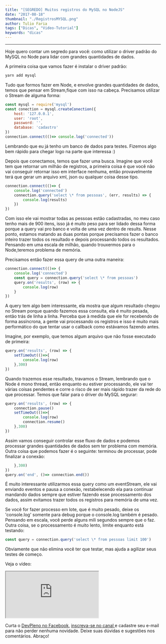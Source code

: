 ```yaml
---
title: "[SEGREDO] Muitos registros do MySQL no NodeJS"
date: "2017-08-18"
thumbnail: "./RegistrosMYSQL.png"
author: Tulio Faria
tags: ["Dicas", "Video-Tutorial"]
keywords: "dicas"
---
```


---
Hoje quero contar um segredo para você: como utilizar o driver padrão do MySQL no Node para lidar com grandes quantidades de dados. 

A primeira coisa que vamos fazer é instalar o driver padrão:

```jsx {numberLines: true}
yarn add mysql
```

Tudo que formos fazer em Node, e envolve grandes quantidades de dados, temos que pensar em Stream,fique com isso na cabeça. Precisamos utilizar o Stream de alguma forma:

```jsx {numberLines: true}
const mysql = require('mysql')
const conection = mysql.createConection({
    host: '127.0.0.1',
    user: 'root',
    password: '',
    database: 'cadastro'
})
connection.connect(()=> console.log('connected'))
```

Lembrando que eu já tenho um banco de dados para testes. Fizemos algo bem rápido para chegar logo na parte que interessa :) 

Depois que conectamos, temos que fazer uma busca. Imagine que você tem que retornar um milhão de registros, a primeira coisa é que você não vai conseguir retornar isso em interface nenhuma, então provavelmente terá que gerar um arquivo xml, json ou qualquer coisa desse tipo.

```jsx {numberLines: true}
connection.connect(()=> {
    console.log('connected')
    connection.query('select \* from pessoas', (err, results) => {
        console.log(results)
    })
})
```

Com isso ele vai mostrar todas as pessoas estão cadastradas, no meu caso tenho mais de 900 itens, isso já é muito peso para ser lidado dessa forma porque a query vai pro banco e volta de uma vez dentro de results. Nesse ponto, estamos matando as duas pontas porque precisamos fazer o banco inteiro trazer todos os resultado e depois processando todos os resultados. Pensando em uma escala de milhão, quando trouxermos para o Node,teremos problema de memória. 

Precisamos então fazer essa query de uma outra maneira:

```jsx {numberLines: true}
connection.connect(()=> {
    console.log('connected')
    const query = connection.query('select \* from pessoas')
    query.on('results', (row) => {
        console.log(row)
    }
})
```

A query tem algo bem interessante, ela mostra que algum resultado chegou no Stream porque quando fazemos essa consulta, ela é muito pesada, então trás de linha a linha. Perceba que à medida que ele for recebendo de forma assíncrona, a gente vai processando os registros e isso é muito mais performático do que tentar usar o callback como estávamos fazendo antes. 

Imagine, por exemplo, que temos algum arquivo que não fosse executado de primeira:

```jsx {numberLines: true}
query.on('results', (row) => {
    setTimeOut(()=>{
        console.log(row)
    },300)
})
```

Quando trazemos esse resultado, travamos o Stream, lembrando que o Node é mono thread, então enquanto eu estiver processando, ele vai ter várias coisas pendentes e corre o risco de ser mais rápido trazer da rede do que processar. Temos que falar para o driver do MySQL segurar:

```jsx {numberLines: true}
query.on('results', (row) => {
    connection.pause()
    setTimeOut(()=>{
        console.log(row)
        connection.resume()
    },300)
})
```

Assim vamos conseguir controlar esse fluxo de dados e podemos processar grandes quantidades de dados sem ter problema com memória. Outra coisa que podemos fazer é o seguinte: terminou de processar, pode finalizar a conexão:

```jsx {numberLines: true}
    },300)
})
query.on('end', ()=> connection.end())
```

É muito interessante utilizarmos essa query como um eventStream, ele vai enviando eventos e pausa a conexão, restabelecendo ela para continuar mandando dados sempre que estiver fazendo esse processamento dos dados, assim evitamos trazer todos os registros para memória de uma vez. 


Se você for fazer processo em lote, que é muito pesado, deixe os 'console.log' somente para debug porque o console.log também é pesado. Pensando em escala, você perde alguns mili segundos sempre que o faz. Outra coisa, se o processamento é muito lento, limite enquanto está testando:

```jsx {numberLines: true}
const query = connection.query('select \* from pessoas limit 100')
```

Obviamente que não elimina você ter que testar, mas ajuda a agilizar seus testes de começo.

Veja o vídeo:

<div class="embed-responsive embed-responsive-16by9 mb-4">
  <iframe class="embed-responsive-item" src="https://www.youtube.com/embed/dCpXvk7Pngc" allowfullscreen></iframe>
</div>

Curta o [DevPleno no Facebook](https://www.facebook.com/devpleno), [inscreva-se no canal ](https://www.youtube.com/devplenocom)e cadastre seu e-mail para não perder nenhuma novidade. Deixe suas dúvidas e sugestões nos comentários. Abraço!